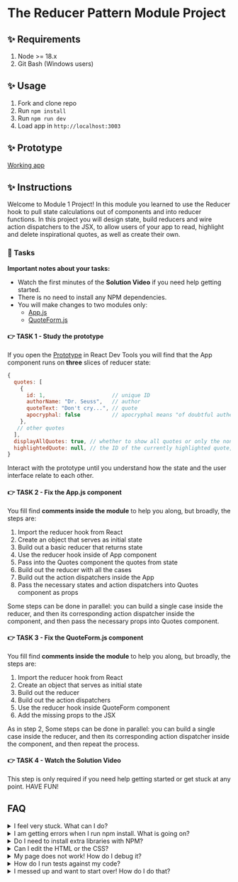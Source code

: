 # The Reducer Pattern Module Project

## ✨ Requirements

1. Node >= 18.x
2. Git Bash (Windows users)

## ✨ Usage

1. Fork and clone repo
2. Run `npm install`
3. Run `npm run dev`
4. Load app in `http://localhost:3003`

## ✨ Prototype

[Working app](https://bloominstituteoftechnology.github.io/W_S10_M1_Project/)

## ✨ Instructions

Welcome to Module 1 Project! In this module you learned to use the Reducer hook to pull state calculations out of components and into reducer functions. In this project you will design state, build reducers and wire action dispatchers to the JSX, to allow users of your app to read, highlight and delete inspirational quotes, as well as create their own.

### 🥷 Tasks

**Important notes about your tasks:**

- Watch the first minutes of the **Solution Video** if you need help getting started.
- There is no need to install any NPM dependencies.
- You will make changes to two modules only:
  - [App.js](./frontend/components/App.js)
  - [QuoteForm.js](./frontend/components/QuoteForm.js)

#### 👉 TASK 1 - Study the prototype

If you open the [Prototype](https://bloominstituteoftechnology.github.io/W_S10_M1_Project/) in React Dev Tools you will find that the App component runs on **three** slices of reducer state:

```js
{
  quotes: [
    {
      id: 1,                     // unique ID
      authorName: "Dr. Seuss",   // author
      quoteText: "Don't cry...", // quote
      apocryphal: false          // apocryphal means "of doubtful authenticity"
    },
   // other quotes
  ],
  displayAllQuotes: true, // whether to show all quotes or only the non-apocryphal
  highlightedQuote: null, // the ID of the currently highlighted quote, or null
}
```

Interact with the prototype until you understand how the state and the user interface relate to each other.

#### 👉 TASK 2 - Fix the App.js component

You fill find **comments inside the module** to help you along, but broadly, the steps are:

1. Import the reducer hook from React
2. Create an object that serves as initial state
3. Build out a basic reducer that returns state
4. Use the reducer hook inside of App component
5. Pass into the Quotes component the quotes from state
6. Build out the reducer with all the cases
7. Build out the action dispatchers inside the App
8. Pass the necessary states and action dispatchers into Quotes component as props

Some steps can be done in parallel: you can build a single case inside the reducer, and then its corresponding action dispatcher inside the component, and then pass the necessary props into Quotes component.

#### 👉 TASK 3 - Fix the QuoteForm.js component

You fill find **comments inside the module** to help you along, but broadly, the steps are:

1. Import the reducer hook from React
2. Create an object that serves as initial state
3. Build out the reducer
4. Build out the action dispatchers
5. Use the reducer hook inside QuoteForm component
6. Add the missing props to the JSX

As in step 2, Some steps can be done in parallel: you can build a single case inside the reducer, and then its corresponding action dispatcher inside the component, and then repeat the process.

#### 👉 TASK 4 - Watch the Solution Video

This step is only required if you need help getting started or get stuck at any point. HAVE FUN!

## FAQ

<details>
  <summary>I feel very stuck. What can I do?</summary>

Check out the Solution Video for this project in your learning platform. In it, an industry expert will walk you through their thinking in detail while they solve the tasks. The Solution Videos are highly recommended even if you are not stuck: you will learn lots of tricks.

</details>

<details>
  <summary>I am getting errors when I run npm install. What is going on?</summary>

This project requires Node to be correctly installed on your computer to work. Sometimes Node can be installed but misconfigured. Try deleting `node_modules` and running `npm install`. If that fails, try deleting both `node_modules` and `package-lock.json` before reinstalling. If all fails, please request support!

</details>

<details>
  <summary>Do I need to install extra libraries with NPM?</summary>

No. Everything you need should be installed already.

</details>

<details>
  <summary>Can I edit the HTML or the CSS?</summary>

You can edit the CSS of the project to give it a personal touch so you can add it to your portfolio, but only after you've finished your tasks!

</details>

<details>
  <summary>My page does not work! How do I debug it?</summary>

Remember to use console.logs and breakpoints to troubleshoot your code. Do not panic if you see errors in the console, just read them carefully looking for clues.

</details>

<details>
  <summary>How do I run tests against my code?</summary>

There are no automatic tests in this project. Feel free to write some, though! All necessary libraries are installed.

</details>

<details>
  <summary>I messed up and want to start over! How do I do that?</summary>

Do NOT delete your repository from GitHub! Instead, commit frequently as you work. This in practice creates restore points. If you find yourself in a mess, use git reset --hard to simply discard all changes to your code since your last commit. If you are dead-set on restarting the challenge from scratch, you can do this with Git as well. Research how to reset --hard to a specific commit.

</details>
